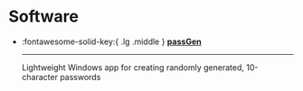 # Software

<div class="grid cards" markdown>

  - :fontawesome-solid-key:{ .lg .middle } __[passGen](https://josh-wong.github.io/passGen)__

    ---

    Lightweight Windows app for creating randomly generated, 10-character passwords

</div>